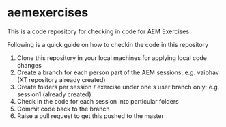 # aemexercises
This is a code repository for checking in code for AEM Exercises

Following is a quick guide on how to checkin the code in this repository

1. Clone this repository in your local machines for applying local code changes
2. Create a branch for each person part of the AEM sessions; e.g. vaibhav (XT repository already created)
3. Create folders per session / exercise under one's user branch only; e.g. session1 (already created)
4. Check in the code for each session into particular folders
5. Commit code back to the branch
6. Raise a pull request to get this pushed to the master
